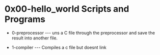 # 0x00-hello_world Scripts and Programs
* 0-preprocessor  --- uns a C file through the preprocessor and save the result into another file.


* 1-compiler --- Compiles a c file but doesnt link
